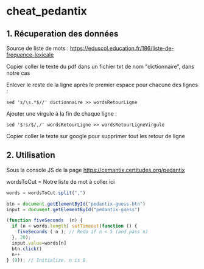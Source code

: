 # cheat_pedantix
## 1. Récuperation des données

Source de liste de mots : https://eduscol.education.fr/186/liste-de-frequence-lexicale

Copier coller le texte du pdf dans un  fichier txt de nom "dictionnaire", dans notre cas

Enlever le reste de la ligne après le premier espace pour chacune des lignes :
```shell
sed 's/\s.*$//' dictionnaire >> wordsRetourLigne
```

Ajouter une virgule à la fin de chaque ligne :
```shell
sed '$!s/$/,/' wordsRetourLigne >> wordsRetourLigneVirgule
```

Copier coller le texte sur google pour supprimer tout les retour de ligne

## 2. Utilisation

Sous la console JS de la page https://cemantix.certitudes.org/pedantix

wordsToCut = Notre liste de mot à coller ici

```javascript
words = wordsToCut.split(",")
```

```javascript
btn = document.getElementById("pedantix-guess-btn")
input = document.getElementById("pedantix-guess")
```

```javascript
(function fiveSeconds  (n) {
  if (n < words.length) setTimeout(function () {  
    fiveSeconds ( n ); // Redo if n < 5 (and pass n)
  }, 20);
  input.value=words[n]
  btn.click()
  n++
} (0)); // Initialize. n is 0
```
